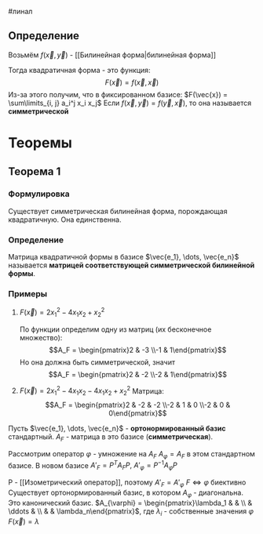 #линал 
## Определение
Возьмём $f(\vec{x}, \vec{y})$ - [[Билинейная форма|билинейная форма]]

Тогда квадратичная форма - это функция: $$F(\vec{x}) = f(\vec{x}, \vec{x})$$
Из-за этого получим, что в фиксированном базисе: $F(\vec{x}) = \sum\limits_{i, j} a_i^j x_i x_j$
Если $f(\vec{x}, \vec{y}) = f(\vec{y}, \vec{x})$, то она называется **симметрической**
# Теоремы
## Теорема 1
### Формулировка
Существует симметрическая билинейная форма, порождающая квадратичную. Она единственна.
### Определение
Матрица квадратичной формы в базисе $\vec{e_1}, \dots, \vec{e_n}$ называется **матрицей соответствующей симметрической билинейной формы**.
### Примеры
1. $F(\vec{x}) = 2x^2_1 - 4x_1x_2 + x_2^2$

	По функции определим одну из матриц (их бесконечное множество): $$A_F = \begin{pmatrix}2 & -3 \\-1 & 1\end{pmatrix}$$
	Но она должна быть симметрической, значит $$A_F = \begin{pmatrix}2 & -2 \\-2 & 1\end{pmatrix}$$
2. $F(\vec{x}) = 2x^2_1 - 4x_1x_2 - 4 x_1 x_2+ x_2^2$
	Матрица: $$A_F = \begin{pmatrix}2 & -2 & -2 \\-2 & 1 & 0 \\-2 & 0 & 0\end{pmatrix}$$

Пусть $\vec{e_1}, \dots, \vec{e_n}$ - **ортонормированный базис** стандартный.
$A_F$ - матрица в это базисе (**симметрическая**).

Рассмотрим оператор $\varphi$ - умножение на $A_F$
$A_{\varphi} = A_F$ в этом стандартном базисе.
В новом базисе $A'_F = P^{T}A_F P, \ A'_{\varphi} = P^{-1} A_{\varphi} P$

P - [[Изометрический оператор]], поэтому
$A'_F = A'_{\varphi}$
$F \iff \varphi$ биективно
Существует ортонормированный базис, в котором $A_{\varphi}$ - диагональна. Это канонический базис.
$A_{\varphi} = \begin{pmatrix}\lambda_1 &  &  \\ & \ddots &  \\ &  & \lambda_n\end{pmatrix}$, где $\lambda_i$ - собственные значения $\varphi$
$F(\vec{x}) = \lambda$
